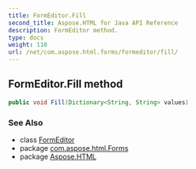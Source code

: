 ```yaml
---
title: FormEditor.Fill
second_title: Aspose.HTML for Java API Reference
description: FormEditor method. 
type: docs
weight: 110
url: /net/com.aspose.html.forms/formeditor/fill/
---
```

## FormEditor.Fill method

```java
public void Fill(Dictionary<String, String> values)
```

### See Also

* class [FormEditor](../)
* package [com.aspose.html.Forms](../../formeditor/)
* package [Aspose.HTML](../../../)

